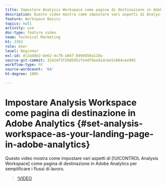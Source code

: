 ```yaml
---
title: Impostare Analysis Workspace come pagina di destinazione in Adobe Analytics
description: Questo video mostra come impostare vari aspetti di Analysis Workspace come pagina di destinazione in Adobe Analytics per semplificare i flussi di lavoro.
feature: Workspace Basics
topics: null
activity: use
doc-type: feature video
team: Technical Marketing
kt: 2363
role: User
level: Beginner
exl-id: dc3adde2-be62-4c78-a047-849dd50a118a
source-git-commit: 32424f3f2b05952fe4df9ea91dcbe51684cee905
workflow-type: ht
source-wordcount: '64'
ht-degree: 100%

---
```


# Impostare Analysis Workspace come pagina di destinazione in Adobe Analytics {#set-analysis-workspace-as-your-landing-page-in-adobe-analytics}

Questo video mostra come impostare vari aspetti di [!UICONTROL Analysis Workspace] come pagina di destinazione in Adobe Analytics per semplificare i flussi di lavoro.

>[!VIDEO](https://video.tv.adobe.com/v/25459/?quality=12)
